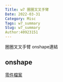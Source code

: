 ```yaml
---
Title: w7 圈圈叉叉手臂
Date: 2022-03-31
Category: Misc
Tags: w7_summary
Slug: w7_summary
Author:40923151
---
```

圈圈叉叉手臂 onshape連結

<!-- PELICAN_END_SUMMARY -->

onshape
----
[零件檔案]

[零件檔案]:https://cad.onshape.com/documents/3eed82e1639b90c3b9bad9b4/w/6e79d0081fe0d6279fc86e19/e/8ba8ccf78deefb0f1b684c5b?renderMode=0&uiState=624ef9f99103b76b18ead5d1